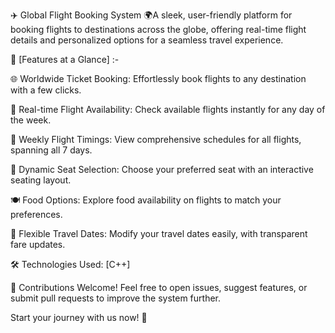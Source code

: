✈️ Global Flight Booking System
🌍A sleek, user-friendly platform for booking flights to destinations across the globe, offering real-time flight details and personalized options for a seamless travel experience.

🚀 [Features at a Glance] :-

🌐 Worldwide Ticket Booking: Effortlessly book flights to any destination with a few clicks.

🛫 Real-time Flight Availability: Check available flights instantly for any day of the week.

📅 Weekly Flight Timings: View comprehensive schedules for all flights, spanning all 7 days.

💺 Dynamic Seat Selection: Choose your preferred seat with an interactive seating layout.

🍽️ Food Options: Explore food availability on flights to match your preferences.

🔄 Flexible Travel Dates: Modify your travel dates easily, with transparent fare updates.

🛠️ Technologies Used:
[C++]

🤝 Contributions Welcome!
Feel free to open issues, suggest features, or submit pull requests to improve the system further.

Start your journey with us now! 🌟
